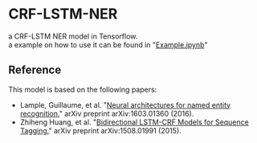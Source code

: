 # CRF-LSTM-NER
a CRF-LSTM NER model in Tensorflow. <br>
a example on how to use it can be found in "[Example.ipynb](https://github.com/JZ-LIANG/CRF-LSTM-NER/blob/master/Example.ipynb)"



## Reference
This model is based on the following papers:
* Lample, Guillaume, et al. "[Neural architectures for named entity recognition.](https://arxiv.org/abs/1603.01360)" arXiv preprint arXiv:1603.01360 (2016).
* Zhiheng Huang, et al. "[Bidirectional LSTM-CRF Models for Sequence Tagging.](https://arxiv.org/abs/1508.01991)" arXiv preprint arXiv:1508.01991 (2015).
	
